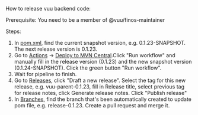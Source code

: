 How to release vuu backend code:

Prerequisite:
You need to be a member of @vuu/finos-maintainer

Steps:
1. In [pom.xml](https://github.com/finos/vuu/blob/main/pom.xml), find the current snapshot version, e.g. <version>0.1.23-SNAPSHOT</version>. The next release version is 0.1.23.
2. Go to [Actions](https://github.com/finos/vuu/actions) -> [Deploy to MVN Central](https://github.com/finos/vuu/actions/workflows/release-mvn-central.yml).Click "Run workflow" and manually fill in the release version (0.1.23) and the new snapshot version (0.1.24-SNAPSHOT). Click the green button "Run workflow".
3. Wait for pipeline to finish.
4. Go to [Releases](https://github.com/finos/vuu/releases), click "Draft a new release". Select the tag for this new release, e.g. vuu-parent-0.1.23, fill in Release title, select previous tag for release notes, click Generate release notes. Click "Publish release"
5. In [Branches](https://github.com/finos/vuu/branches), find the branch that's been automatically created to update pom file, e.g. release-0.1.23. Create a pull request and merge it.
